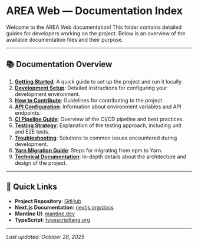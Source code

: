 # AREA Web — Documentation Index

Welcome to the AREA Web documentation! This folder contains detailed guides for developers working on the project. Below is an overview of the available documentation files and their purpose.

---

## 📚 Documentation Overview

1. **[Getting Started](./getting-started.md)**: A quick guide to set up the project and run it locally.
2. **[Development Setup](./development-setup.md)**: Detailed instructions for configuring your development environment.
3. **[How to Contribute](./HOWTOCONTRIBUTE.md)**: Guidelines for contributing to the project.
4. **[API Configuration](./API_CONFIGURATION.md)**: Information about environment variables and API endpoints.
5. **[CI Pipeline Guide](./ci-pipeline.md)**: Overview of the CI/CD pipeline and best practices.
6. **[Testing Strategy](./testing-strategy.md)**: Explanation of the testing approach, including unit and E2E tests.
7. **[Troubleshooting](./troubleshooting.md)**: Solutions to common issues encountered during development.
8. **[Yarn Migration Guide](./yarn-migration.md)**: Steps for migrating from npm to Yarn.
9. **[Technical Documentation](./technical-doc.md)**: In-depth details about the architecture and design of the project.

---

## 🔗 Quick Links

- **Project Repository**: [GitHub](https://github.com/SamTess/AREA_Web)
- **Next.js Documentation**: [nextjs.org/docs](https://nextjs.org/docs)
- **Mantine UI**: [mantine.dev](https://mantine.dev)
- **TypeScript**: [typescriptlang.org](https://www.typescriptlang.org/)

---

_Last updated: October 28, 2025_